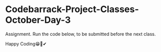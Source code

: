 # Codebarrack-Project-Classes-October-Day-3

Assignment.
Run the code below, to be submitted before the next class.

Happy Coding😁💨✔
